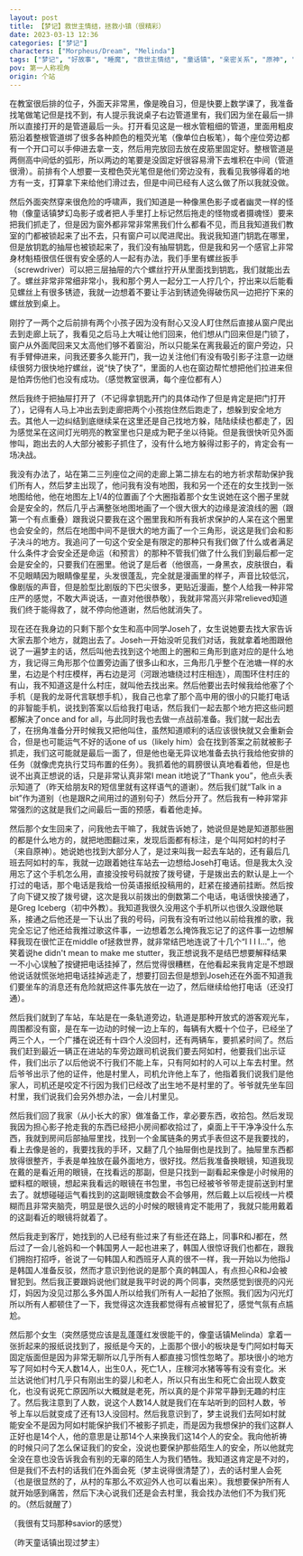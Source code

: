 ```yaml
---
layout: post
title: 【梦记】救世主情结，拯救小镇（很精彩）
date: 2023-03-13 12:36
categories: ["梦记"]
characters: ["Morpheus/Dream", "Melinda"]
tags: ["梦记", "好故事", "睡魔", "救世主情结", "童话镇", "亲密关系", "原神", "战争", "电车问题", "选择"]
pov: 第一人称视角
origin: 个站
---
```


在教室很后排的位子，外面天非常黑，像是晚自习，但是快要上数学课了，我准备找笔做笔记但是找不到，有人提示我说桌子右边管道里有，我们因为坐在最后一排所以直接打开的是管道最后一头。打开看见这是一根水管粗细的管道，里面用粗皮筋沿着整根管道绑了很多各种颜色的粗荧光笔（像单位白板笔），每个座位旁边都有一个开口可以手伸进去拿一支，然后用完放回去放在皮筋里固定好。整根管道是两侧高中间低的弧形，所以两边的笔要是没固定好很容易滑下去堆积在中间（管道很滑）。前排有个人想要一支橙色荧光笔但是他们旁边没有，我看见我够得着的地方有一支，打算拿下来给他们滑过去，但是中间已经有人这么做了所以我就没做。

然后外面突然穿来很危险的呼啸声，我们知道是一种像黑色影子或者幽灵一样的怪物（像童话镇梦幻岛影子或者把人手里打上标记然后拖走的怪物或者摄魂怪）要来把我们抓走了，但是因为窗外都非常非常黑我们什么都看不见，而且我知道我们教室的门都被锁起来了出不去，只有窗户可以爬进爬出。我说我知道门钥匙在哪里，但是放钥匙的抽屉也被锁起来了，我们没有抽屉钥匙，但是我和另一个感官上非常身材魁梧很信任很有安全感的人一起有办法，我们手里有螺丝扳手（screwdriver）可以把三层抽屉的六个螺丝拧开从里面找到钥匙，我们就能出去了。螺丝非常非常细非常小，我和那个男人一起分工一人拧几个，拧出来以后能看见螺丝上有很多锈迹，我就一边想着不要让手沾到锈迹免得破伤风一边把拧下来的螺丝放到桌上。

刚拧了一两个之后前排有两个小孩子因为没有耐心又没人盯住然后直接从窗户爬出去到走廊上玩了，我看见之后马上大喊让他们回来，他们想从门回来但是门锁了，窗户从外面爬回来又太高他们够不着窗沿，所以只能呆在离我最近的窗户旁边，只有手臂伸进来，问我还要多久能开门，我一边关注他们有没有吸引影子注意一边继续很努力很快地拧螺丝，说“快了快了”，里面的人也在窗边帮忙想把他们拉进来但是怕弄伤他们也没有成功。（感觉教室很满，每个座位都有人）

然后我终于把抽屉打开了（不记得拿钥匙开门的具体动作了但是肯定是把门打开了），记得有人马上冲出去到走廊把两个小孩抱住然后跑走了，想躲到安全地方去。其他人一边纠结到底继续呆在这里还是自己找地方躲，陆陆续续也都走了，因为感觉呆在这间灯光明亮的教室里也只是成为靶子坐以待毙。但是我很快听见外面惨叫，跑出去的人大部分被影子抓住了，没有什么地方躲得过影子的，肯定会有一场决战。

我没有办法了，站在第二三列座位之间的走廊上第二排左右的地方祈求帮助保护我们所有人，然后梦主出现了，他问我有没有地图，我和另一个还在的女生找到一张地图给他，他在地图左上1/4的位置画了个大圈指着那个女生说她在这个圈子里就会是安全的，然后几乎占满整张地图地画了一个很大很大的边缘是波浪线的圈（跟第一个有点重叠）跟我说只要我在这个圈里我和所有我祈求保护的人呆在这个圈里也会安全的，然后在地图中间不是很大的地方画了一个三角形，说这是我们会和影子决斗的地方。我追问了一句这个安全是有限定的那种只有我们做了什么或者满足什么条件才会安全还是命运（和预言）的那种不管我们做了什么我们到最后都一定会是安全的，只要我们在圈里。他说了是后者（他很高，一身黑衣，皮肤很白，看不见眼睛因为眼睛像星星，头发很蓬乱，完全就是漫画里的样子，声音比较低沉，像剧版的声音，但是脸型比剧版的下巴尖很多，更贴近漫画，整个人给我一种非常庄严的感觉，不敢大声说话，一直对他很恭敬），我就非常高兴非常relieved知道我们终于能得救了，就不停向他道谢，然后他就消失了。

现在还在我身边的只剩下那个女生和高中同学Joseh了，女生说她要去找大家告诉大家去那个地方，就跑出去了。Joseh一开始没听见我们对话，我就拿着地图跟他说了一遍梦主的话，然后叫他去找到这个地图上的圈和三角形到底对应的是什么地方，我记得三角形那个位置旁边画了很多山和水，三角形几乎整个在池塘一样的水里，右边是个村庄模样，再右边是河（河跟池塘绕过村庄相连），周围环住村庄的有山，我不知道这是什么村庄，就叫他去找出来。然后他要出去时候我给他塞了个手机（是我的龙哥代言联想手机），我自己也拿了那个高中用的很小的只能打电话的非智能手机，说找到答案以后给我打电话，然后我们一起去那个地方把这些问题都解决了once and for all，与此同时我也去做一点战前准备。我们就一起出去了，在拐角准备分开时候我又把他叫住，虽然知道顺利的话应该很快就又会重新会合，但是也可能运气不好的话one of us（likely him）会在找到答案之前就被影子抓走，我们这可能就是最后一面了，但是他也毫无异议地准备去执行我给他安排的任务（就像虎克执行艾玛布置的任务）。我抓着他的肩膀很认真地看着他，但是也说不出真正想说的话，只是非常认真非常I mean it地说了“Thank you”，他点头表示知道了（昨天给朋友R的短信里就有这样语气的道谢）。然后我们就“Talk in a bit”作为道别（也是跟R之间用过的道别句子）然后分开了。然后我有一种非常非常强烈的这就是我们之间最后一面的预感，看着他走掉。

然后那个女生回来了，问我他去干嘛了，我就告诉她了，她说但是她是知道那些圈的都是什么地方的，就把地图翻过来，发现后面都有标注，是个叫阿如村的村子（来自原神）。她说她也找到大部分人了，是过来叫我一起去车站的，还有最后几班去阿如村的车，我就一边跟着她往车站去一边想给Joseh打电话。但是我太久没用忘了这个手机怎么用，直接没按号码就按了拨号键，于是拨出去的默认是上一个打过的电话，那个电话是我给一份英语报纸投稿用的，赶紧在接通前挂断。然后按了向下键又按了拨号键，这次是我以前拨出的倒数第二个电话，电话很快接通了，是Greg Iceberg（初中外教）。我知道我很久没用这个手机所以也很久没跟他联系，接通之后他还是一下认出了我的号码，问我有没有听过他以前给我推的歌，我完全忘记了他还给我推过歌这件事，一边想着怎么掩饰我忘记了的这件事一边想解释我现在很忙正在middle of拯救世界，就非常结巴地连说了十几个“I I I I...”，他笑着说he didn't mean to make me stutter，我正想说我不是结巴想要解释结果一不小心误触了按键把电话挂掉了，然后觉得很糟糕，在他看起来我肯定是不想跟他说话就慌张地把电话挂掉逃走了，想要打回去但是想到Joseh还在外面不知道我们要坐车的消息还有危险就把这件事先放在一边了，然后继续给他打电话（还没打通）。

然后我们就到了车站，车站是在一条轨道旁边，轨道是那种开放式的游客观光车，周围都没有窗，是在车一边动的时候一边上车的，每辆有大概十个位子，已经坐了两三个人，一个广播在说还有十四个人没回村，还有两辆车，要抓紧时间了。然后我们赶到最近一辆正在进站的车旁边跟司机说我们要去阿如村，他要我们出示证件，我们出示了以后他说不行我们不能上车，只有阿如村的人可以上车去村里。然后爷爷出示了他的证件，他是村里人，司机允许他上车了，他指着我们说我们是他家人，司机还是咬定不行因为我们已经改了出生地不是村里的了。爷爷就先坐车回村里，我们说我们会另外想办法，一会儿村里见。

然后我们回了我家（从小长大的家）做准备工作，拿必要东西，收拾包。然后发现我因为担心影子抢走我的东西已经把小房间都收拾过了，桌面上干干净净没什么东西，我就到房间后部抽屉里找，找到一个金属链条的男式手表但这不是我要找的，看上去像是爸的，我要找我的手环，又翻了几个抽屉倒也是找到了。抽屉里东西都放得很整齐，手表是单独放在最外面地方，很好找。然后我准备换眼镜，知道我现在戴的是看近用的眼镜，在找看远的那副，但是只找到一副看起来像是小时候用的塑料框的眼镜，想起来我看远的眼镜在书包里，书包已经被爷爷带走提前送到村里去了。就想碰碰运气看找到的这副眼镜度数会不会够用，然后戴上以后视线一片模糊而且非常夹脑壳，明显是很久远的小时候的眼镜肯定不能用了，我就只能用戴着的这副看近的眼镜将就着了。

然后我走到客厅，她找到的人已经有些过来了有些还在路上，同事R和J都在，然后过了一会儿爸妈和一个韩国男人一起也进来了，韩国人很惊讶我们也都在，跟我们拥抱打招呼，爸说了一句韩国人和西班牙人真的很不一样，我一开始以为他指J是韩国人准备反驳，然而才意识到他说的是那个真的韩国人，有点担心R和J会被冒犯到。然后我正要跟妈说他们就是我平时说的两个同事，突然感觉到很亮的闪光灯，妈因为没见过那么多外国人所以给我们所有人一起拍了张照。我们因为闪光灯所以所有人都顿住了一下，我觉得这次连我都觉得有点被冒犯了，感觉气氛有点尴尬。

然后那个女生（突然感觉应该是乱蓬蓬红发很能干的，像童话镇Melinda）拿着一张折起来的报纸说找到了，报纸是今天的，上面那个很小的板块是专门阿如村每天固定版面但是因为非常无聊所以几乎所有人都直接习惯性忽略了。那块很小的地方写了阿如村今天人数14人，出生0人，死亡1人，庄稼河水猪等等有没有变化。米兰达说他们村几乎只有刚出生的婴儿和老人，所以只有出生和死亡会出现人数变化，也没有说死亡原因所以大概就是老死，所以真的是个非常平静到无趣的村庄了。然后我注意到了人数，说这个人数14人就是我们在车站听到的回村人数，爷爷上车以后就变成了还有13人没回村。然后我意识到了，梦主说我们去阿如村就能安全不是因为阿如村能保护我们不被影子抓走，而是因为我想保护的我们这群人正好也是14个人，他的意思是让那14个人来换我们这14个人的安全。我向他祈祷的时候只问了怎么保证我们的安全，没说也要保护那些陌生人的安全，所以他就完全没在意也没告诉我会有别的无辜的陌生人为我们牺牲。我知道这肯定是不对的，但是我们不去村的话我们在外面会死（梦主说得很清楚了），去的话村里人会死（也是很显然的了，从村的车那么不欢迎外人也可以看出来）。我想要保护所有人就开始感到痛苦，然后下决心说我们还是会去村里，我会找办法他们不为我们死的。（然后就醒了）

（我很有艾玛那种savior的感觉）

（昨天童话镇出现过梦主）
